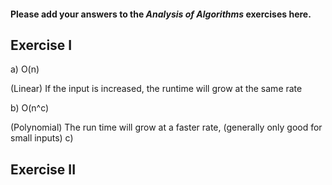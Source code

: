 #### Please add your answers to the ***Analysis of  Algorithms*** exercises here.

## Exercise I

a) O(n)

(Linear) If the input is increased, the runtime will grow at the same rate


b) O(n^c)

(Polynomial) The run time will grow at a faster rate, (generally only good for small inputs)
c)

## Exercise II


